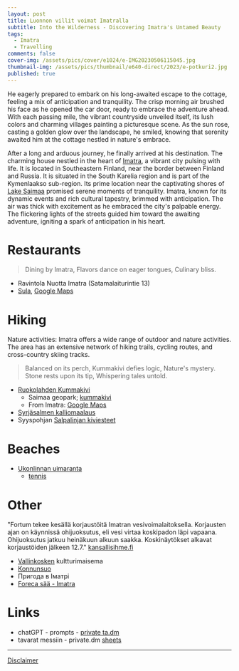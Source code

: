 ```yaml
---
layout: post
title: Luonnon villit voimat Imatralla
subtitle: Into the Wilderness - Discovering Imatra's Untamed Beauty
tags:
  - Imatra
  - Travelling
comments: false
cover-img: /assets/pics/cover/e1024/e-IMG20230506115045.jpg
thumbnail-img: /assets/pics/thumbnail/e640-direct/2023/e-potkuri2.jpg
published: true
---
```


He eagerly prepared to embark on his long-awaited escape to the cottage, feeling a mix of anticipation and tranquility. The crisp morning air brushed his face as he opened the car door, ready to embrace the adventure ahead. With each passing mile, the vibrant countryside unveiled itself, its lush colors and charming villages painting a picturesque scene. As the sun rose, casting a golden glow over the landscape, he smiled, knowing that serenity awaited him at the cottage nestled in nature's embrace.

After a long and arduous journey, he finally arrived at his destination. The charming house nestled in the heart of [Imatra](https://en.wikipedia.org/wiki/Imatra), a vibrant city pulsing with life. It is located in Southeastern Finland, near the border between Finland and Russia. It is situated in the South Karelia region and is part of the Kymenlaakso sub-region. Its prime location near the captivating shores of [Lake Saimaa](https://en.wikipedia.org/wiki/Saimaa) promised serene moments of tranquility. Imatra, known for its dynamic events and rich cultural tapestry, brimmed with anticipation. The air was thick with excitement as he embraced the city's palpable energy. The flickering lights of the streets guided him toward the awaiting adventure, igniting a spark of anticipation in his heart.

# Restaurants

> Dining by Imatra,
Flavors dance on eager tongues,
Culinary bliss.

- Ravintola Nuotta Imatra (Satamalaiturintie 13)
- [Sula](https://www.ravintolasula.fi/), [Google Maps](https://www.google.com/maps/place/Ravintola+Sula+Imatra/@61.1738939,28.784427,17z/)


# Hiking

Nature activities: Imatra offers a wide range of outdoor and nature activities. The area has an extensive network of hiking trails, cycling routes, and cross-country skiing tracks.

> Balanced on its perch,
Kummakivi defies logic,
Nature's mystery.
Stone rests upon its tip,
Whispering tales untold.


- [Ruokolahden Kummakivi](https://www.suomenlatu.fi/latu-polku/blogi/ruokolahden-kummakivi.html?gclid=Cj0KCQjw7uSkBhDGARIsAMCZNJs2RbIU5hlEUZWnNSUJB_cdDFtzMzyXbxfUyogC6fqhSINHWxwhyU0aAuOcEALw_wcB)
  - Saimaa geopark; [kummakivi](https://saimaageopark.fi/norppapolku-harjumaastossa/#filter=r-fullyTranslatedLangus-,r-onlyOpened-,sb-sortedBy-0&zc=16,28.43112,61.49172)
  - From Imatra: [Google Maps](https://www.google.com/maps/dir/Imatra/Kummakivi,+Luukkolansaari/@61.3874373,28.3547365,10.5z/data=!4m14!4m13!1m5!1m1!1s0x4690a63e19b75043:0xde9f9f38261c9e73!2m2!1d28.7645463!2d61.1695977!1m5!1m1!1s0x469a7126f99ff5e1:0x587df1ee94cd566e!2m2!1d28.429186!2d61.493532!3e0?entry=ttu)
- [Syrjäsalmen kalliomaalaus](https://saimaageopark.fi/norppapolku-harjumaastossa/#filter=r-fullyTranslatedLangus-,r-onlyOpened-,sb-sortedBy-0&zc=18,28.31524,61.53212)
- Syyspohjan [Salpalinjan kiviesteet](https://saimaageopark.fi/norppapolku-harjumaastossa/#filter=r-fullyTranslatedLangus-,r-onlyOpened-,sb-sortedBy-0&ipd=37865640&zc=19,28.63843,61.39213)

# Beaches

- [Ukonlinnan uimaranta](https://www.google.com/maps/place/Ukonlinnan+uimaranta/@61.2064255,28.7154225,15.96z/)
  - [tennis](https://www.imatrantennis.com/about-1)

# Other

"Fortum tekee kesällä korjaustöitä Imatran vesivoimalaitoksella. Korjausten ajan on käynnissä ohijuoksutus, eli vesi virtaa koskipadon läpi vapaana. Ohijuoksutus jatkuu heinäkuun alkuun saakka. Koskinäytökset alkavat korjaustöiden jälkeen 12.7." [kansallisihme.fi](https://kansallisihme.fi/fi/imatrankoski-kuohuu)
- [Vallinkosken](https://saimaageopark.fi/vallinkosken-hiidenkirnut/#filter=r-fullyTranslatedLangus-,r-onlyOpened-,sb-sortedBy-0) kultturimaisema
- [Konnunsuo](https://saimaageopark.fi/vallinkosken-hiidenkirnut/#filter=r-fullyTranslatedLangus-,r-onlyOpened-,sb-sortedBy-0&ipd=38135253&zc=15,28.55814,61.03861)
- Пригода в Іматрі
- [Foreca sää - Imatra](https://www.foreca.fi/Finland/Imatra)

# Links

- chatGPT - prompts - [private ta.dm](https://docs.google.com/document/d/1n1Vl_3XI5mYtdwjpzkOmbijMq9S61ba18t5PttlT9xE/edit?usp=sharing)
- tavarat messiin - private.dm [sheets](https://docs.google.com/spreadsheets/d/19BkGyPCeYUFju6qmrPmDd3s-zcD2MNX5jRguvoorb1c/edit?usp=sharing)

---

[Disclaimer](https://talonendm.github.io/disclaimer)

